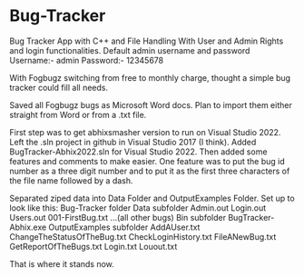 # Bug-Tracker
Bug Tracker App with C++ and File Handling With User and Admin Rights and login functionalities.
Default admin username and password
Username:- admin
Password:- 12345678

With Fogbugz switching from free to monthly charge, thought a simple bug tracker could fill all needs.

Saved all Fogbugz bugs as Microsoft Word docs. Plan to import them either straight from Word or from a .txt file.

First step was to get abhixsmasher version to run on Visual Studio 2022. Left the .sln project in github in Visual Studio 2017 (I think). Added BugTracker-Abhix2022.sln for Visual Studio 2022. Then added some features and comments to make easier. 
One feature was to put the bug id number as a three digit number and to put it as the first three characters of the file name followed by a dash.

Separated ziped data into Data Folder and OutputExamples Folder. 
Set up to look like this:
    Bug-Tracker folder
        Data subfolder
            Admin.out
            Login.out
            Users.out
            001-FirstBug.txt
            ...(all other bugs)
        Bin subfolder
            BugTracker-Abhix.exe
        OutputExamples subfolder
            AddAUser.txt
            ChangeTheStatusOfTheBug.txt
            CheckLoginHistory.txt
            FileANewBug.txt
            GetReportOfTheBugs.txt
            Login.txt
            Louout.txt
        
 That is where it stands now.       
        
